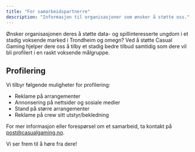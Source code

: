 ```yaml
---
title: "For samarbeidspartnerre"
description: "Informasjon til organisasjoner som ønsker å støtte oss."
---
```

Ønsker organisasjonen deres å støtte data- og spillinteresserte ungdom i et stadig voksende marked i Trondheim og omegn? Ved å støtte Casual Gaming hjelper dere oss å tilby et stadig bedre tilbud samtidig som dere vil bli profilert i en raskt voksende målgruppe.

## Profilering

Vi tilbyr følgende muligheter for profilering:

* Reklame på arrangementer
* Annonsering på nettsider og sosiale medier
* Stand på større arrangementer
* Reklame på crew sitt utstyr/bekledning

For mer informasjon eller forespørsel om et samarbeid, ta kontakt på <post@casualgaming.no>.

Vi ser frem til å høre fra dere!
